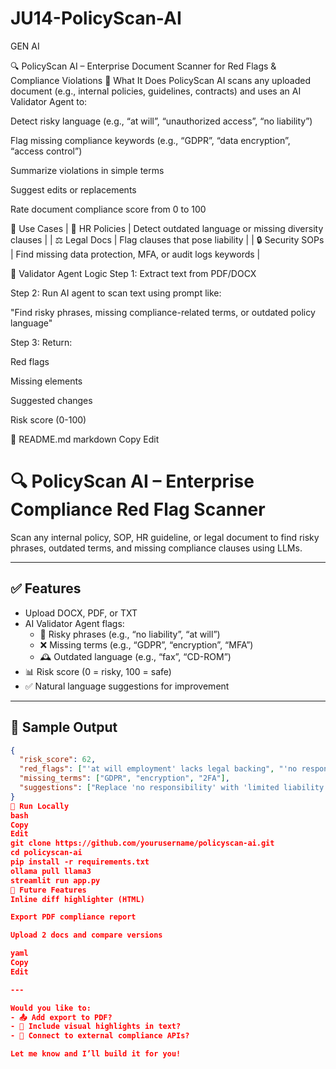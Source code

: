 # JU14-PolicyScan-AI
GEN AI

🔍 PolicyScan AI – Enterprise Document Scanner for Red Flags & Compliance Violations
📄 What It Does
PolicyScan AI scans any uploaded document (e.g., internal policies, guidelines, contracts) and uses an AI Validator Agent to:

Detect risky language (e.g., “at will”, “unauthorized access”, “no liability”)

Flag missing compliance keywords (e.g., “GDPR”, “data encryption”, “access control”)

Summarize violations in simple terms

Suggest edits or replacements

Rate document compliance score from 0 to 100

🔐 Use Cases
| 🧠 HR Policies | Detect outdated language or missing diversity clauses |
| ⚖️ Legal Docs | Flag clauses that pose liability |
| 🔒 Security SOPs | Find missing data protection, MFA, or audit logs keywords |

🧠 Validator Agent Logic
Step 1: Extract text from PDF/DOCX

Step 2: Run AI agent to scan text using prompt like:

"Find risky phrases, missing compliance-related terms, or outdated policy language"

Step 3: Return:

Red flags

Missing elements

Suggested changes

Risk score (0-100)

📘 README.md
markdown
Copy
Edit
# 🔍 PolicyScan AI – Enterprise Compliance Red Flag Scanner

Scan any internal policy, SOP, HR guideline, or legal document to find risky phrases, outdated terms, and missing compliance clauses using LLMs.

---

## ✅ Features

- Upload DOCX, PDF, or TXT
- AI Validator Agent flags:
  - 🔴 Risky phrases (e.g., “no liability”, “at will”)
  - ❌ Missing terms (e.g., “GDPR”, “encryption”, “MFA”)
  - 🕰 Outdated language (e.g., “fax”, “CD-ROM”)
- 📊 Risk score (0 = risky, 100 = safe)
- ✅ Natural language suggestions for improvement

---

## 🧪 Sample Output

```json
{
  "risk_score": 62,
  "red_flags": ["'at will employment' lacks legal backing", "'no responsibility for data loss'"],
  "missing_terms": ["GDPR", "encryption", "2FA"],
  "suggestions": ["Replace 'no responsibility' with 'limited liability under GDPR clause XYZ'"]
}
🚀 Run Locally
bash
Copy
Edit
git clone https://github.com/yourusername/policyscan-ai.git
cd policyscan-ai
pip install -r requirements.txt
ollama pull llama3
streamlit run app.py
🔮 Future Features
Inline diff highlighter (HTML)

Export PDF compliance report

Upload 2 docs and compare versions

yaml
Copy
Edit

---

Would you like to:
- 📤 Add export to PDF?
- 🔎 Include visual highlights in text?
- 🧠 Connect to external compliance APIs?

Let me know and I’ll build it for you!
